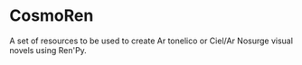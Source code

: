 # CosmoRen
A set of resources to be used to create Ar tonelico or Ciel/Ar Nosurge visual novels using Ren'Py.
